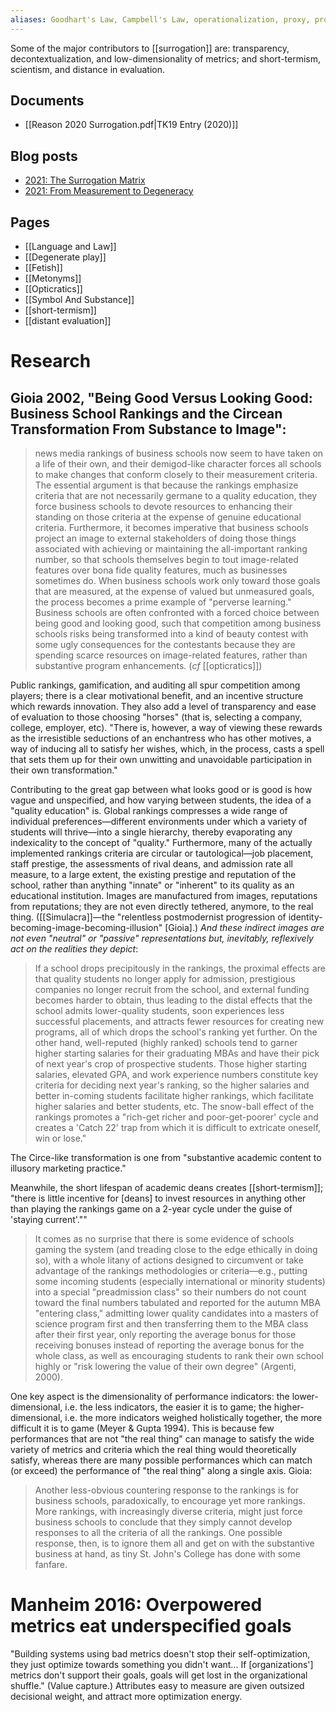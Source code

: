 ```yaml
---
aliases: Goodhart's Law, Campbell's Law, operationalization, proxy, proxies, surrogate, surrogates
---
```


Some of the major contributors to [[surrogation]] are: transparency, decontextualization, and low-dimensionality of metrics; and short-termism, scientism, and distance in evaluation.

## Documents
- [[Reason 2020 Surrogation.pdf|TK19 Entry (2020)]]

## Blog posts
- [2021: The Surrogation Matrix](https://suspendedreason.com/2021/02/02/the-surrogation-matrix/)
- [2021: From Measurement to Degeneracy](https://suspendedreason.com/2021/01/15/from-measurement-to-degeneration/)

## Pages
- [[Language and Law]]
- [[Degenerate play]]
- [[Fetish]]
- [[Metonyms]]
- [[Opticratics]]
- [[Symbol And Substance]]
- [[short-termism]]
- [[distant evaluation]]

# Research

## Gioia 2002, "Being Good Versus Looking Good: Business School Rankings and the Circean Transformation From Substance to Image":

> news media rankings of business schools now seem to have taken on a life of their own, and their demigod-like character forces all schools to make changes that conform closely to their measurement criteria.
> The essential argument is that because the rankings emphasize criteria that are not necessarily germane to a quality education, they force business schools to devote resources to enhancing their standing on those criteria at the expense of genuine educational criteria. Furthermore, it becomes imperative that business schools project an image to external stakeholders of doing those things associated with achieving or maintaining the all-important ranking number, so that schools themselves begin to tout image-related features over bona fide quality features, much as businesses sometimes do. When business schools work only toward those goals that are measured, at the expense of valued but unmeasured goals, the process becomes a prime example of "perverse learning."
> Business schools are often confronted with a forced choice between being good and looking good, such that competition among business schools risks being transformed into a kind of beauty contest with some ugly consequences for the contestants because they are spending scarce resources on image-related features, rather than substantive program enhancements. (*cf* [[opticratics]])

Public rankings, gamification, and auditing all spur competition among players; there is a clear motivational benefit, and an incentive structure which rewards innovation. They also add a level of transparency and ease of evaluation to those choosing "horses" (that is, selecting a company, college, employer, etc). "There is, however, a way of viewing these rewards as the irresistible seductions of an enchantress who has other motives, a way of inducing all to satisfy her wishes, which, in the process, casts a spell that sets them up for their own unwitting and unavoidable participation in their own transformation."

Contributing to the great gap between what looks good or is good is how vague and unspecified, and how varying between students, the idea of a "quality education" is. Global rankings compresses a wide range of individual preferences—different environments under which a variety of students will thrive—into a single hierarchy, thereby evaporating any indexicality to the concept of "quality." Furthermore, many of the actually implemented rankings criteria are circular or tautological—job placement, staff prestige, the assessments of rival deans, and admission rate all measure, to a large extent, the existing prestige and reputation of the school, rather than anything "innate" or "inherent" to its quality as an educational institution. Images are manufactured from images, reputations from reputations; they are not even directly tethered, anymore, to the real thing. ([[Simulacra]]—the "relentless postmodernist progression of identity-becoming-image-becoming-illusion" [Gioia].) _And these indirect images are not even "neutral" or "passive" representations but, inevitably, reflexively act on the realities they depict_:

> If a school drops precipitously in the rankings, the proximal effects are that quality students no longer apply for admission, prestigious companies no longer recruit from the school, and external funding becomes harder to obtain, thus leading to the distal effects that the school admits lower-quality students, soon experiences less successful placements, and attracts fewer resources for creating new programs, all of which drops the school's ranking yet further. On the other hand, well-reputed (highly ranked) schools tend to garner higher starting salaries for their graduating MBAs and have their pick of next year's crop of prospective students. Those higher starting salaries, elevated GPA, and work experience numbers constitute key criteria for deciding next year's ranking, so the higher salaries and better in-coming students facilitate higher rankings, which facilitate higher salaries and better students, etc. The snow-ball effect of the rankings promotes a "rich-get richer and poor-get-poorer' cycle and creates a 'Catch 22' trap from which it is difficult to extricate oneself, win or lose."

The Circe-like transformation is one from "substantive academic content to illusory marketing practice."

Meanwhile, the short lifespan of academic deans creates [[short-termism]]; "there is little incentive for [deans] to invest resources in anything other than playing the rankings game on a 2-year cycle under the guise of 'staying current'.""

> It comes as no surprise that there is some evidence of schools gaming the system (and treading close to the edge ethically in doing so), with a whole litany of actions designed to circumvent or take advantage of the rankings methodologies or criteria—e.g., putting some incoming students (especially international or minority students) into a special "preadmission class" so their numbers do not count toward the final numbers tabulated and reported for the autumn MBA "entering class," admitting lower quality candidates into a masters of science program first and then transferring them to the MBA class after their first year, only reporting the average bonus for those receiving bonuses instead of reporting the average bonus for the whole class, as well as encouraging students to rank their own school highly or "risk lowering the value of their own degree" (Argenti, 2000).

One key aspect is the dimensionality of performance indicators: the lower-dimensional, i.e. the less indicators, the easier it is to game; the higher-dimensional, i.e. the more indicators weighed holistically together, the more difficult it is to game (Meyer & Gupta 1994). This is because few performances that are not "the real thing" can manage to satisfy the wide variety of metrics and criteria which the real thing would theoretically satisfy, whereas there are many possible performances which can match (or exceed) the performance of "the real thing" along a single axis. Gioia:

> Another less-obvious countering response to the rankings is for business schools, paradoxically, to encourage yet more rankings. More rankings, with increasingly diverse criteria, might just force business schools to conclude that they simply cannot develop responses to all the criteria of all the rankings. One possible response, then, is to ignore them all and get on with the substantive business at hand, as tiny St. John's College has done with some fanfare.

# Manheim 2016: Overpowered metrics eat underspecified goals

"Building systems using bad metrics doesn't stop their self-optimization, they just optimize towards something you didn't want... If [organizations'] metrics don't support their goals, goals will get lost in the organizational shuffle." (Value capture.) Attributes easy to measure are given outsized decisional weight, and attract more optimization energy. 